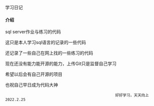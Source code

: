 学习日记


#### 介绍
sql server作业与练习的代码

这只是本人学习sql语言的记录的一些代码

还记录了一些自己在网上找的一些练习的代码

现在还没有能力能开源的能力，上传Git只是监督自己学习

希望以后会有自己开源的项目

也祝自己早日成为代码大神


                                                     好好学习，天天向上2022.2.25
